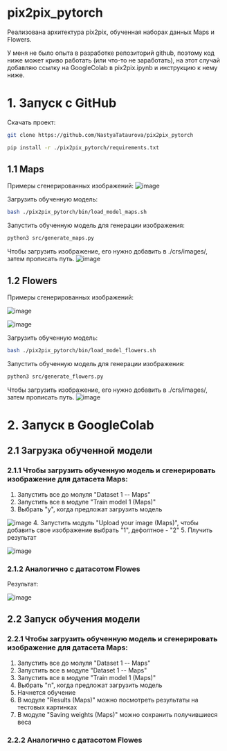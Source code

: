 # pix2pix_pytorch
Реализована архитектура pix2pix, обученная наборах данных Maps и Flowers.

У меня не было опыта в разработке репозиторий github, поэтому код ниже может криво работать (или что-то не заработать), на этот случай добавляю ссылку на GoogleColab в pix2pix.ipynb и инструкцию к нему ниже.

# 1. Запуск с GitHub
Скачать проект:
```bash
git clone https://github.com/NastyaTataurova/pix2pix_pytorch
```
```bash
pip install -r ./pix2pix_pytorch/requirements.txt
```
## 1.1 Maps
Примеры сгенерированных изображений:
![image](https://user-images.githubusercontent.com/49210968/123641026-75b5b200-d82a-11eb-8863-cd958276c591.png)

Загрузить обученную модель:
```bash
bash ./pix2pix_pytorch/bin/load_model_maps.sh
```
Запустить обученную модель для генерации изображения:
```bash
python3 src/generate_maps.py
```
Чтобы загрузить изображение, его нужно добавить в ./crs/images/, затем прописать путь.
![image](https://user-images.githubusercontent.com/49210968/123647427-bca6a600-d830-11eb-8a11-1e7d8802aa52.png)

## 1.2 Flowers
Примеры сгенерированных изображений:

![image](https://user-images.githubusercontent.com/49210968/123640905-4e5ee500-d82a-11eb-9e71-11ca867c40bc.png)

![image](https://user-images.githubusercontent.com/49210968/123641070-8403ce00-d82a-11eb-8101-3b47f7a0259e.png)

Загрузить обученную модель:
```bash
bash ./pix2pix_pytorch/bin/load_model_flowers.sh
```
Запустить обученную модель для генерации изображения:
```bash
python3 src/generate_flowers.py
```
Чтобы загрузить изображение, его нужно добавить в ./crs/images/, затем прописать путь.
![image](https://user-images.githubusercontent.com/49210968/123648030-4787a080-d831-11eb-93ce-47789ac769f3.png)

# 2. Запуск в GoogleColab
## 2.1 Загрузка обученной модели
### 2.1.1 Чтобы загрузить обученную модель и сгенерировать изображение для датасета Maps:
1. Запустить все до молуля "Dataset 1 -- Maps"
2. Запустить все в модуле "Train model 1 (Maps)"
3. Выбрать "y", когда предложат загрузить модель

![image](https://user-images.githubusercontent.com/49210968/123666301-c2f14e00-d841-11eb-8f1e-635189024c21.png)
4. Запустить модуль "Upload your image (Maps)", чтобы добавить свое изображение выбрать "1", дефолтное - "2"
5. Плучить результат

![image](https://user-images.githubusercontent.com/49210968/123666636-119ee800-d842-11eb-8142-f58644a6f5cc.png)
### 2.1.2 Аналогично с датасотом Flowes
Результат:

![image](https://user-images.githubusercontent.com/49210968/123667326-b8838400-d842-11eb-9ed3-f93d5e05cebc.png)

## 2.2 Запуск обучения модели
### 2.2.1 Чтобы загрузить обученную модель и сгенерировать изображение для датасета Maps:
1. Запустить все до молуля "Dataset 1 -- Maps"
2. Запустить все в модуле "Dataset 1 -- Maps"
3. Запустить все в модуле "Train model 1 (Maps)"
4. Выбрать "n", когда предложат загрузить модель
5. Начнется обучение
6. В модуле "Results (Maps)" можно посмотреть результаты на тестовых картинках
7. В модуле "Saving weights (Maps)" можно сохранить получившиеся веса
### 2.2.2 Аналогично с датасотом Flowes

